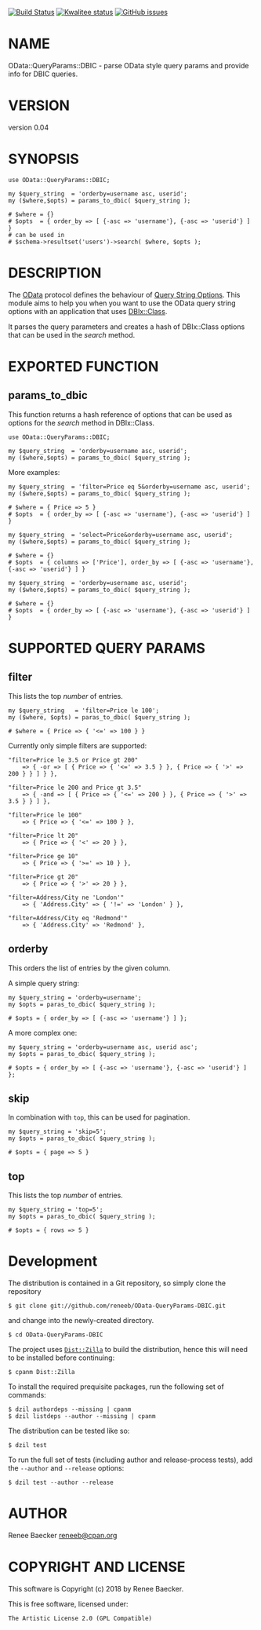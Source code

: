 [![Build Status](https://travis-ci.org/reneeb/OData-QueryParams-DBIC.svg?branch=master)](https://travis-ci.org/reneeb/OData-QueryParams-DBIC)
[![Kwalitee status](http://cpants.cpanauthors.org/dist/OData-QueryParams-DBIC.png)](http://cpants.charsbar.org/dist/overview/OData-QueryParams-DBIC)
[![GitHub issues](https://img.shields.io/github/issues/reneeb/OData-QueryParams-DBIC.svg)](https://github.com/reneeb/OData-QueryParams-DBIC/issues)

# NAME

OData::QueryParams::DBIC - parse OData style query params and provide info for DBIC queries.

# VERSION

version 0.04

# SYNOPSIS

    use OData::QueryParams::DBIC;
    
    my $query_string  = 'orderby=username asc, userid';
    my ($where,$opts) = params_to_dbic( $query_string );
    
    # $where = {}
    # $opts  = { order_by => [ {-asc => 'username'}, {-asc => 'userid'} ] }
    # can be used in
    # $schema->resultset('users')->search( $where, $opts );

# DESCRIPTION

The [OData](https://www.odata.org) protocol defines the behaviour of
[Query String Options](https://www.odata.org/documentation/odata-version-2-0/uri-conventions/#QueryStringOptions).
This module aims to help you when you want to use the OData query string options with an application
that uses [DBIx::Class](https://metacpan.org/pod/DBIx::Class).

It parses the query parameters and creates a hash of DBIx::Class options that can be used
in the _search_ method.

# EXPORTED FUNCTION

## params\_to\_dbic

This function returns a hash reference of options that can be used as options for the _search_ method in
DBIx::Class.

    use OData::QueryParams::DBIC;
    
    my $query_string  = 'orderby=username asc, userid';
    my ($where,$opts) = params_to_dbic( $query_string );

More examples:

    my $query_string  = 'filter=Price eq 5&orderby=username asc, userid';
    my ($where,$opts) = params_to_dbic( $query_string );
    
    # $where = { Price => 5 }
    # $opts  = { order_by => [ {-asc => 'username'}, {-asc => 'userid'} ] }

    my $query_string  = 'select=Price&orderby=username asc, userid';
    my ($where,$opts) = params_to_dbic( $query_string );
    
    # $where = {}
    # $opts  = { columns => ['Price'], order_by => [ {-asc => 'username'}, {-asc => 'userid'} ] }

    my $query_string  = 'orderby=username asc, userid';
    my ($where,$opts) = params_to_dbic( $query_string );
    
    # $where = {}
    # $opts  = { order_by => [ {-asc => 'username'}, {-asc => 'userid'} ] }

# SUPPORTED QUERY PARAMS

## filter

This lists the top _number_ of entries.

    my $query_string   = 'filter=Price le 100';
    my ($where, $opts) = paras_to_dbic( $query_string );
    
    # $where = { Price => { '<=' => 100 } }

Currently only simple filters are supported:

    "filter=Price le 3.5 or Price gt 200"
        => { -or => [ { Price => { '<=' => 3.5 } }, { Price => { '>' => 200 } } ] } },
    
    "filter=Price le 200 and Price gt 3.5"
        => { -and => [ { Price => { '<=' => 200 } }, { Price => { '>' => 3.5 } } ] },
    
    "filter=Price le 100"
        => { Price => { '<=' => 100 } },
    
    "filter=Price lt 20"
        => { Price => { '<' => 20 } },
    
    "filter=Price ge 10"
        => { Price => { '>=' => 10 } },
    
    "filter=Price gt 20"
        => { Price => { '>' => 20 } },
    
    "filter=Address/City ne 'London'"
        => { 'Address.City' => { '!=' => 'London' } },
    
    "filter=Address/City eq 'Redmond'"
        => { 'Address.City' => 'Redmond' },

## orderby

This orders the list of entries by the given column.

A simple query string:

    my $query_string = 'orderby=username';
    my $opts = paras_to_dbic( $query_string );
    
    # $opts = { order_by => [ {-asc => 'username'} ] };

A more complex one:

    my $query_string = 'orderby=username asc, userid asc';
    my $opts = paras_to_dbic( $query_string );
    
    # $opts = { order_by => [ {-asc => 'username'}, {-asc => 'userid'} ] };

## skip

In combination with `top`, this can be used for pagination.

    my $query_string = 'skip=5';
    my $opts = paras_to_dbic( $query_string );
    
    # $opts = { page => 5 }

## top

This lists the top _number_ of entries.

    my $query_string = 'top=5';
    my $opts = paras_to_dbic( $query_string );
    
    # $opts = { rows => 5 }



# Development

The distribution is contained in a Git repository, so simply clone the
repository

```
$ git clone git://github.com/reneeb/OData-QueryParams-DBIC.git
```

and change into the newly-created directory.

```
$ cd OData-QueryParams-DBIC
```

The project uses [`Dist::Zilla`](https://metacpan.org/pod/Dist::Zilla) to
build the distribution, hence this will need to be installed before
continuing:

```
$ cpanm Dist::Zilla
```

To install the required prequisite packages, run the following set of
commands:

```
$ dzil authordeps --missing | cpanm
$ dzil listdeps --author --missing | cpanm
```

The distribution can be tested like so:

```
$ dzil test
```

To run the full set of tests (including author and release-process tests),
add the `--author` and `--release` options:

```
$ dzil test --author --release
```

# AUTHOR

Renee Baecker <reneeb@cpan.org>

# COPYRIGHT AND LICENSE

This software is Copyright (c) 2018 by Renee Baecker.

This is free software, licensed under:

    The Artistic License 2.0 (GPL Compatible)
